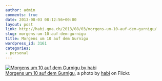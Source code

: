 ```yaml
---
author: admin
comments: true
date: 2013-08-03 08:12:56+00:00
layout: post
link: http://habi.gna.ch/2013/08/03/morgens-um-10-auf-dem-gurnigu/
slug: morgens-um-10-auf-dem-gurnigu
title: Morgens um 10 auf dem Gurnigu
wordpress_id: 3161
categories:
- personal
---
```


[![Morgens um 10 auf dem Gurnigu by habi](http://farm6.staticflickr.com/5511/9428203208_939296d266.jpg)](http://www.flickr.com/photos/habi/9428203208/)  
[Morgens um 10 auf dem Gurnigu](http://www.flickr.com/photos/habi/9428203208/), a photo by [habi](http://www.flickr.com/photos/habi/) on Flickr.
